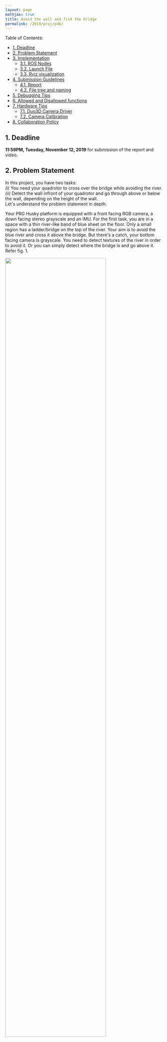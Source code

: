 ```yaml
---
layout: page
mathjax: true
title: Avoid the wall and find the bridge
permalink: /2019/proj/p4b/
---
```


Table of Contents:
- [1. Deadline](#due)
- [2. Problem Statement](#prob)
- [3. Implementation](#implementation)
	- [3.1. ROS Nodes](#rosnodes)
	- [3.2. Launch File](#launch)
	- [3.3. Rviz visualization](#rviz)
- [4. Submission Guidelines](#sub)
  - [4.1. Report](#report)
  - [4.2. File tree and naming](#files)
- [5. Debugging Tips](#debug)
- [6. Allowed and Disallowed functions](#allowed)
- [7. Hardware Tips](#hw)
	- [7.1. Duo3D Camera Driver](#duo)
	- [7.2. Camera Calibration](#calibration)
- [8. Collaboration Policy](#coll)

<a name='due'></a>
## 1. Deadline 
**11:59PM, Tuesday, November 12, 2019** for submission of the report and video.

<a name='intro'></a>
## 2. Problem Statement
In this project, you have two tasks: <br>
<i>(i)</i> You need your quadrotor to cross over the bridge while avoiding the river.<br>
<i>(ii)</i> Detect the wall infront of your quadrotor and go through above or below the wall, depending on the height of the wall.<br>
Let's understand the problem statement in depth.

Your PRG Husky platform is equipped with a front facing RGB camera, a down facing stereo grayscale and an IMU. For the first task, you are in a space with a thin river-like band of blue sheet on the floor. Only a small region has a ladder/bridge on the top of the river. Your aim is to avoid the blue river and cross it above the bridge. But there's a catch, your bottom facing camera is grayscale. You need to detect textures of the river in order to avoid it. Or you can simply detect where the bridge is and go above it. Refer fig. 1.

<div class="fig fighighlight">
  <img src="/assets/2019/p4/river-ladder.png" width="80%">
  <div class="figcaption">
    Figure 1: Task 1 - A sample scene with bridge and river.
  </div>
  <div style="clear:both;"></div>
</div>

<div class="fig fighighlight">
  <img src="/assets/2019/p4/river-ladder-real.png" width="80%">
  <div class="figcaption">
    Figure 1: Task 1 - Sample textures of bridge and river.
  </div>
  <div style="clear:both;"></div>
</div>


For your second task, you are given a wall of certain length and breadth which is placed at a some unknown distance infront of the PRG Husky. You are going to do some version of odometry/PnP to estimate the distance and position of the wall in some arbitrary units. To get it to metric scale, use the down-facing camera estimates which are in absolute or metric scale. Once you have estimated the position and the distance of the wall w.r.t. PRG Husky, your task is to go above or below depending on the position of the wall. Refer fig. 2 for the two possible cases that you will encounter.


<div class="fig fighighlight">
  <img src="/assets/2019/p4/wall.png" width="80%">
  <div class="figcaption">
    Figure 1: Task 2 - Two possible scenerios for the wall placements.
  </div>
  <div style="clear:both;"></div>
</div>

<div class="fig fighighlight">
  <img src="/assets/2019/p4/wall-real.png" width="80%">
  <div class="figcaption">
    Figure 1: Task 2 - One of the possible wall placements that you will be using.
  </div>
  <div style="clear:both;"></div>
</div>

Note that you cannot go left or right of the metal bars. You are restricted to a height of 2.5 meters for this project. If you fly above 2.5m in any of the two tasks mentioned above, your task will be counted as unsuccessful. Also, the wall is equiped with a lot of visual features so you can detect it easily.

You can collect data as a ROS bag/video from the downfacing and frontfacing cameras of the river-bridge scene and the wall in IRB lab 0108. Feel free to change the illumination of the room. Define the coordinates as $$(0, 0, 0)$$ as the starting pose (the first frame).

<a name='implementation'></a>
## 3. Implementation
This project it totally open! You can use any open-source code available online to solve any part of the problem. Make sure you cite them. You can also learn the textures on the floor to distinguish between the river and the bridge. A sample texture is available in the lab. 

For estimating the depth (and relative pose) of the wall from front facing camera in absolute scale, you need odometry estimates from the bottom facing camera. Using `Kalibr`, calibrate the bottom facing camera with IMU; calibrate front facing camera with IMU and get the relative transformation (Rotation and Translation or extrinsics) between front facing camera and bottom facing camera. Now, both cameras are running a version odometry estimation. Use the extrinsic calibration to provide a metric scale for the front facing camera. Make sure your data is time syncronized before running through the `Kalibr`. You can use `TimeSynchronizer` for that. [Link](http://wiki.ros.org/message_filters#Time_Synchronizer)
For the bottom facing camera depth estimation, you can use your results from Project 4a or any online open-source code.
**YOU CAN ALSO USE THE HEIGHT MEASUREMENT OF THE SONAR!**

<a name='rosnodes'></a>
### 3.1. ROS Nodes
You need to create one or multiple ROS node(s) to run your algorithm for each task. You have to publish trajectory for both tasks as `nav_msgs/Odometry` (accumulated instantaneous camera pose).

<a name='launch'></a>
### 3.2. Launch File
All the above ROS node(s) must be called using a single `launch` file.

<a name='rviz'></a>
### 3.3. Rviz visualization
You are required to plot your estimated 3D camera pose in `rviz` along with the odometry (`nav_msgs/Odometry`) from the PRG Husky using rviz tf like you did in the previous projects.
For Task 2, you need to plot the wall in rviz along with the trajectory (and pose i.e. both position and orientation) of your quadrotor.  This visualization is similar to what you did in Project 3b (Mini Drone Race). Be sure to fix your wall in some arbitrarily chosen world frame and plot your camera’s (quadrotor’s) pose with respect to it.

### 3.4 Camera Calibration

Camera Intrinsic and Extrinsic calibration entails with estimating the camera calibration matrix K which includes the focal length and the principal point and the distortion parameters and relative rotation and translation ($$R$$ and $$T$$) between a set of sensors. You’ll need to use the awesome calibration package developed by ETHZ Kalibr to do this. You’ll need either a checkerboard or an april grid to calibrate the camera. We found that using the April grid gave us superior results. Feel free to print one (don’t forget to turn off autoscaling or scaling of any sort before printing). Bigger april grids or checkerboard in general give more accurate results. A large april grid is located in IRB 3237 (Fig. 4) which you are free to use if you don’t want to print your own.

<a name='sub'></a>
## 4. Submission Guidelines

<b> If your submission does not comply with the following guidelines, you'll be given ZERO credit. </b>

<a name='report'></a>
### 4.1. Report

Explain in detail your approach to complete the project, and describe any interesting problems you encountered and/or solutions you implemented.  You **MUST** include the following details in your writeup:

- Your report **MUST** be typeset in LaTeX in the IEEE Tran format provided to you in the ``Draft`` folder (Use the same draft folder from P1) and should of a conference quality paper.
- Present the output videos for your estimated trajectory while going above the bridge and stereo (both left and right) frames as ``Outputs/StereoVO.mp4``.
- Present the output videos for trajectory following along with the wall detection overlaid on the video, rviz visualization of 3D wall pose estimates in real-time as Outputs/Wall.mp4 for Task 2.

<a name='files'></a>
### 4.2. File tree and naming

Your submission on ELMS/Canvas must be a ``zip`` file, following the naming convention ``TeamYourTeamNumber_p4a.zip``. If you email ID is ``1``, then the submission file should be named ``Team1_p4a.zip``. You can have any helper functions in sub-folders as you wish, be sure to index them using relative paths and if you have command line arguments for your Wrapper codes, make sure to have default values too. Please provide detailed instructions on how to run your code in ``README.md`` file. Please **DO NOT** include data in your submission `zip` file.

```
TeamYourTeamNumber_p4a.zip
│   README.md
|   Your Code files 
|   ├── Any subfolders you want along with files 
|   Outputs
|   ├── StereoVO.mp4
|   └── StereoVO-Features.mp4
└── Report.pdf
```

<a name='debug'></a>
## 5. Debugging Tips
- To verify if your extrinsic calibration is correct, measure the translation between the sensors using a standard ruler. If it is far from calibrated translation, you definitely have done something wrong with your calibration. 

<a name='allowed'></a>
## 6. Allowed and Disallowed functions

<b> Allowed:

Any functions regarding reading, writing and displaying/plotting images and windows in `cv2`, `matplotlib`, `ROS`.
- Basic math utilities including convolution operations in `numpy` and `math`.
- Any functions for pretty plots.
- ``bebop_autonomy`` packages for controlling the PRGHusky.
- Any function that computes features/corners.
- Any function that matches feature correspondences.
- Any function that performs KLT or any other feature tracker.
- Any function that computes sparse or dense optical flow.
- Any function that computes RANSAC. Although, you can use any least square solver.
- Any function that fits a plane.
- Any function that solves entire structure from motion.

<b> Disallowed:
- NOTHING!

## 7. Live Demo

On the day of the deadline, each team will be given a 15 minute slot for demonstrating their code in action to the instructors. For Task 1, the instructors will place the wall (at arbitrary height) as well as the PRG Husky quadrotor as they wish (position, orientation). The instructors will make sure that atleast a major part of the wall is in the visible region as seen from the first frame (note that it is not guarenteed that the complete window will be visible in the first frame). The task is the fly above or below the window as fast as possible. You also need to show us a live visualization of your detection (corners of the window overlaid on the image) along with the 3D visualization of the window with the relative camera pose overlaid in rviz.

For Task 2, the instructors will place the quadrotor such that the river-bridge scene is in the front facing camera $$Z$$ direction (or infront of the PRG Husky). Note that you will NOT be able to see the bridge from the front facing camera once you take-off from ground. You need to go above the bridge to solve Task 2. If more than 50% of the PRG Husky volume is above the bridge, it will be counted as success. (else failure)

You can have ANY number of trials in 15 mins for both combined. Only the best trial will be graded.

<a name='hw'></a>
## 7. Hardware Tips

<a name='duo'></a>
### 7.1. Duo3D Camera Driver
Follow the steps from [this repo](https://github.com/NitinJSanket/Duo3D-Setup) to install the Duo3D camera driver.

<a name='calibration'></a>
### 7.2. Camera Calibration
The Duo3D camera comes calibrated out of the factory and gives only the calibrated images. You can also use the [Kalibr](https://github.com/ethz-asl/kalibr/wiki/camera-imu-calibration) package from ETH-Z to re-calibrate the duo cameras if needed.

<a name='coll'></a>
## 8. Collaboration Policy
You are encouraged to discuss the ideas with your peers. However, the code should be your own team's, and should be the result of you exercising your own understanding of it. If you reference anyone else's code in writing your project, you must properly cite it in your code (in comments) and your writeup. For the full honor code refer to the ENAE788M Fall 2019 website.

